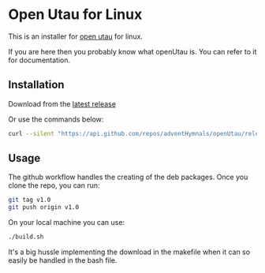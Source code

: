 # Open Utau for Linux

This is an installer for [open utau](https://github.com/stakira/OpenUtau) for linux.

If you are here then you probably know what openUtau is. You can refer to it for documentation.

## Installation
Download from the [latest release](https://github.com/adventHymnals/openUtau/releases/latest)

Or use the commands below:

```bash
curl --silent "https://api.github.com/repos/adventHymnals/openUtau/releases/latest"|   grep "browser_download_url.*amd64.deb" | head -n 1 | cut -d : -f 2,3 | tr -d \"  | xargs wget -O tmp.deb && sudo dpkg -i tmp.deb
```

## Usage
The github workflow handles the creating of the deb packages. Once you clone the repo, you can run:

```bash
git tag v1.0
git push origin v1.0
```

On your local machine you can use:
```bash
./build.sh
```

It's a big hussle implementing the download in the makefile when it can so easily be handled in the bash file.
